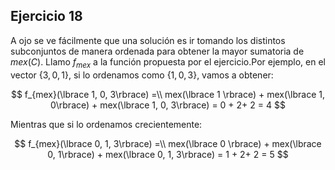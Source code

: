 ## Ejercicio 18

A ojo se ve fácilmente que una solución es ir tomando los distintos subconjuntos de manera ordenada para obtener la mayor sumatoria de $mex(C)$. Llamo $f_{mex}$ a la función propuesta por el ejercicio.Por ejemplo, en el vector $\lbrace3, 0, 1\rbrace$, si lo ordenamos como $\lbrace 1, 0, 3\rbrace$, vamos a obtener:

$$
f_{mex}(\lbrace 1, 0, 3\rbrace) =\\
mex(\lbrace 1 \rbrace) + mex(\lbrace 1, 0\rbrace) + mex(\lbrace 1, 0, 3\rbrace) = 0 + 2+ 2 = 4
$$

Mientras que si lo ordenamos crecientemente:

$$
f_{mex}(\lbrace 0, 1, 3\rbrace) =\\
mex(\lbrace 0 \rbrace) + mex(\lbrace 0, 1\rbrace) + mex(\lbrace 0, 1, 3\rbrace) = 1 + 2+ 2 = 5
$$